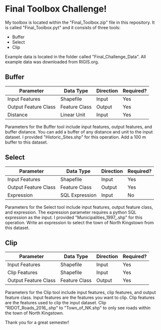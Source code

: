 # **Final Toolbox Challenge!**

My toolbox is located within the "Final_Toolbox.zip" file in this repository. It is called "Final_Toolbox.pyt" and it consists of three tools:
- Buffer 
- Select
- Clip

Example data is located in the folder called "Final_Challenge_Data". All example data was downloaded from RIGIS.org. 

## **Buffer**

| Parameter | Data Type | Direction | Required? |
|-----------|-----------|-----------|-----------|
| Input Features | Shapefile | Input | Yes |
| Output Feature Class | Feature Class | Output | Yes|
| Distance | Linear Unit | Input | Yes |

Parameters for the Buffer tool include input features, output features, and buffer distance. You can add a buffer of any distance and unit to the input dataset. I provided "Historic_Sites.shp" for this operation. Add a 100 m buffer to this dataset. 

## **Select**

| Parameter | Data Type | Direction | Required? |
|-----------|-----------|-----------|-----------|
| Input Features | Shapefile | Input | Yes |
| Output Feature Class | Feature Class | Output | Yes|
| Expression | SQL Expression | Input | No |

Parameters for the Select tool include input features, output feature class, and expression. The expression parameter requires a python SQL expression as the input. I provided "Municipalities_1997_.shp" for this operation. Write an expression to select the town of North Kingstown from this dataset.  

## **Clip**

| Parameter | Data Type | Direction | Required? |
|-----------|-----------|-----------|-----------|
| Input Features | Shapefile | Input | Yes |
| Clip Features | Shapefile | Input | Yes|
| Output Feature Class | Feature Class | Output | Yes |

Parameters for the Clip tool include input features, clip features, and output feature class. Input features are the features you want to clip. Clip features are the features used to clip the input dataset. Clip "RIDOT_Roads_2016_.shp" to "Town_of_NK.shp" to only see roads within the town of North Kingstown.

Thank you for a great semester!
